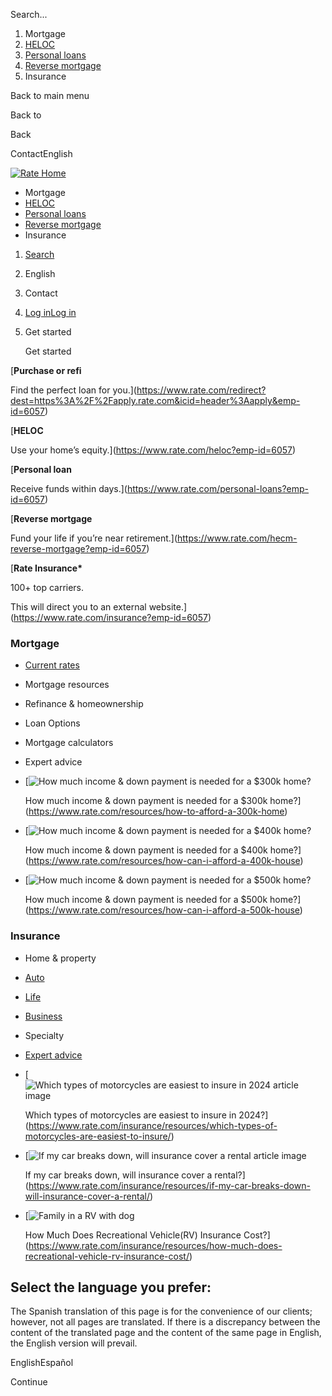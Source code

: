 Search...

1. Mortgage
2. [HELOC](https://www.rate.com/redirect?dest=https://www.rate.com/heloc)
3. [Personal loans](https://www.rate.com/redirect?dest=https://www.rate.com/personal-loans)
4. [Reverse mortgage](https://www.rate.com/redirect?dest=https://www.rate.com/hecm-reverse-mortgage)
5. Insurance

Back to main menu

Back to

Back

ContactEnglish

[![Rate Home](https://images.contentstack.io/v3/assets/blt4bf507db5c9bc5ae/blte08c31bfeb347f39/65027cfd9bcd1bdc631d027c/5min_rateLogo.svg)](https://www.rate.com/)

* Mortgage
* [HELOC](https://www.rate.com/redirect?dest=https://www.rate.com/heloc)
* [Personal loans](https://www.rate.com/redirect?dest=https://www.rate.com/personal-loans)
* [Reverse mortgage](https://www.rate.com/redirect?dest=https://www.rate.com/hecm-reverse-mortgage)
* Insurance

1. [Search](https://www.rate.com/site-search?&referrerPageUrl=https://www.rate.com/)
2. English
3. Contact
    
4. [Log in](https://www.rate.com/redirect?dest=https%3A%2F%2Flogin.rate.com%2F%3F&icid=header%3Alogin&emp-id=6057)[Log in](https://www.rate.com/redirect?dest=https://login.rate.com/?&icid=header:login)
5. Get started
    
    Get started

[**Purchase or refi**

Find the perfect loan for you.](https://www.rate.com/redirect?dest=https%3A%2F%2Fapply.rate.com&icid=header%3Aapply&emp-id=6057)

[**HELOC**

Use your home’s equity.](https://www.rate.com/heloc?emp-id=6057)

[**Personal loan**

Receive funds within days.](https://www.rate.com/personal-loans?emp-id=6057)

[**Reverse mortgage**

Fund your life if you’re near retirement.](https://www.rate.com/hecm-reverse-mortgage?emp-id=6057)

[**Rate Insurance\***

100+ top carriers.

This will direct you to an external website.](https://www.rate.com/insurance?emp-id=6057)

### Mortgage

* [Current rates](https://www.rate.com/mortgage-rates)
* Mortgage resources
* Refinance & homeownership
* Loan Options
* Mortgage calculators
* Expert advice

* [![How much income & down payment is needed for a $300k home?](/_next/image?url=https%3A%2F%2Fimages.contentstack.io%2Fv3%2Fassets%2Fblt4bf507db5c9bc5ae%2Fblt3a9dc32aca577b88%2F660dcdc7c095f8bc5cc67b01%2Farticle1.jpg&w=3840&q=75)
    
    How much income & down payment is needed for a $300k home?](https://www.rate.com/resources/how-to-afford-a-300k-home)
* [![How much income & down payment is needed for a $400k home?](/_next/image?url=https%3A%2F%2Fimages.contentstack.io%2Fv3%2Fassets%2Fblt4bf507db5c9bc5ae%2Fblt53efdd21c7eee100%2F660dcdc704d34c29d3bdb608%2Farticle2.jpg&w=3840&q=75)
    
    How much income & down payment is needed for a $400k home?](https://www.rate.com/resources/how-can-i-afford-a-400k-house)
* [![How much income & down payment is needed for a $500k home?](/_next/image?url=https%3A%2F%2Fimages.contentstack.io%2Fv3%2Fassets%2Fblt4bf507db5c9bc5ae%2Fbltdcc2ba50d834db86%2F660dcdc7dd5b9e826da8a10a%2Farticle3.jpg&w=3840&q=75)
    
    How much income & down payment is needed for a $500k home?](https://www.rate.com/resources/how-can-i-afford-a-500k-house)

### Insurance

* Home & property
* [Auto](https://www.rate.com/insurance/auto-insurance/)
* [Life](https://rate.covrtech.com/)
* [Business](https://www.rate.com/insurance/business-insurance/)
* Specialty
* [Expert advice](tel:8669475397)

* [![Which types of motorcycles are easiest to insure in 2024 article image](/_next/image?url=https%3A%2F%2Fimages.contentstack.io%2Fv3%2Fassets%2Fblt4bf507db5c9bc5ae%2Fblt26f3fa33ae0fdec2%2F6660b4fb742a0c43877c7a66%2FBlog-Graphic-1027-x-441-19_(1).png&w=3840&q=75)
    
    Which types of motorcycles are easiest to insure in 2024?](https://www.rate.com/insurance/resources/which-types-of-motorcycles-are-easiest-to-insure/)
* [![If my car breaks down, will insurance cover a rental article image](/_next/image?url=https%3A%2F%2Fimages.contentstack.io%2Fv3%2Fassets%2Fblt4bf507db5c9bc5ae%2Fbltfc3b6e3c8f0bd185%2F665f7d783c5297dc7d00490a%2Froadside.jpeg&w=3840&q=75)
    
    If my car breaks down, will insurance cover a rental?](https://www.rate.com/insurance/resources/if-my-car-breaks-down-will-insurance-cover-a-rental/)
* [![Family in a RV with dog](/_next/image?url=https%3A%2F%2Fimages.contentstack.io%2Fv3%2Fassets%2Fblt4bf507db5c9bc5ae%2Fblt39bebd5d12571c0a%2F665f7bc0a3c3fe44d34d2709%2Farticle3_image_(1).jpg&w=3840&q=75)
    
    How Much Does Recreational Vehicle(RV) Insurance Cost?](https://www.rate.com/insurance/resources/how-much-does-recreational-vehicle-rv-insurance-cost/)

Select the language you prefer:
-------------------------------

The Spanish translation of this page is for the convenience of our clients; however, not all pages are translated. If there is a discrepancy between the content of the translated page and the content of the same page in English, the English version will prevail.

EnglishEspañol

Continue